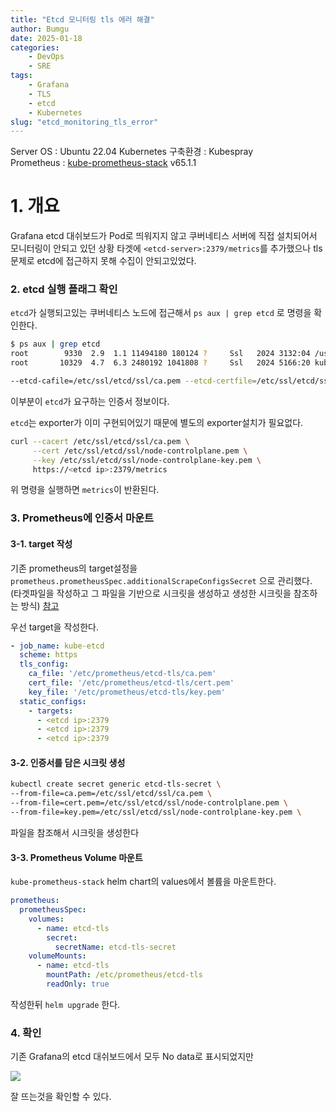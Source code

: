 ```yaml
---
title: "Etcd 모니터링 tls 에러 해결"
author: Bumgu
date: 2025-01-18
categories: 
    - DevOps
    - SRE
tags: 
    - Grafana
    - TLS
    - etcd
    - Kubernetes
slug: "etcd_monitoring_tls_error"
---
```

Server OS : Ubuntu 22.04
Kubernetes 구축환경 : Kubespray  
Prometheus : [kube-prometheus-stack](https://artifacthub.io/packages/helm/prometheus-community/kube-prometheus-stack/65.1.1) v65.1.1


# 1. 개요
Grafana etcd 대쉬보드가 Pod로 띄워지지 않고 쿠버네티스 서버에 직접 설치되어서 모니터링이 안되고 있던 상황
타겟에 `<etcd-server>:2379/metrics`를 추가했으나 tls문제로 etcd에 접근하지 못해 수집이 안되고있었다. 

### 2. etcd 실행 플래그 확인
`etcd`가 실행되고있는 쿠버네티스 노드에 접근해서 `ps aux | grep etcd` 로 명령을 확인한다.

```sh
$ ps aux | grep etcd
root        9330  2.9  1.1 11494180 180124 ?     Ssl   2024 3132:04 /usr/local/bin/etcd
root       10329  4.7  6.3 2480192 1041808 ?     Ssl   2024 5166:20 kube-apiserver --advertise-address=<server ip> --allow-privileged=true --anonymous-auth=True --apiserver-count=3 --authorization-mode=Node,RBAC --bind-address=0.0.0.0 --client-ca-file=/etc/kubernetes/ssl/ca.crt --default-not-ready-toleration-seconds=300 --default-unreachable-toleration-seconds=300 --enable-admission-plugins=NodeRestriction --enable-aggregator-routing=False --enable-bootstrap-token-auth=true --endpoint-reconciler-type=lease --etcd-cafile=/etc/ssl/etcd/ssl/ca.pem --etcd-certfile=/etc/ssl/etcd/ssl/node-controlplane.pem --etcd-compaction-interval=5m0s --etcd-keyfile=/etc/ssl/etcd/ssl/node-controlplane-key.pem --etcd-servers=https://<etcd cluster ip1>:2379,https://<etcd cluster ip2>:2379,https://<etcd cluster ip3>:2379 --event-ttl=1h0m0s --kubelet-client-certificate=/etc/kubernetes/ssl/apiserver-kubelet-client.crt --kubelet-client-key=/etc/kubernetes/ssl/apiserver-kubelet-client.key --kubelet-preferred-address-types=InternalDNS,InternalIP,Hostname,ExternalDNS,ExternalIP --profiling=False --proxy-client-cert-file=/etc/kubernetes/ssl/front-proxy-client.crt --proxy-client-key-file=/etc/kubernetes/ssl/front-proxy-client.key --request-timeout=1m0s --requestheader-allowed-names=front-proxy-client --requestheader-client-ca-file=/etc/kubernetes/ssl/front-proxy-ca.crt --requestheader-extra-headers-prefix=X-Remote-Extra- --requestheader-group-headers=X-Remote-Group --requestheader-username-headers=X-Remote-User --secure-port=6443 --service-account-issuer=https://kubernetes.default.svc.cluster.local --service-account-key-file=/etc/kubernetes/ssl/sa.pub --service-account-lookup=True --service-account-signing-key-file=/etc/kubernetes/ssl/sa.key --service-cluster-ip-range=10.233.0.0/18 --service-node-port-range=30000-32767 --storage-backend=etcd3 --tls-cert-file=/etc/kubernetes/ssl/apiserver.crt --tls-private-key-file=/etc/kubernetes/ssl/apiserver.key
```

```sh
--etcd-cafile=/etc/ssl/etcd/ssl/ca.pem --etcd-certfile=/etc/ssl/etcd/ssl/node-controlplane.pem --etcd-keyfile=/etc/ssl/etcd/ssl/node-controlplane-key.pem
```
이부분이 `etcd`가 요구하는 인증서 정보이다.

`etcd`는 exporter가 이미 구현되어있기 때문에 별도의 exporter설치가 필요없다.

```sh
curl --cacert /etc/ssl/etcd/ssl/ca.pem \
     --cert /etc/ssl/etcd/ssl/node-controlplane.pem \
     --key /etc/ssl/etcd/ssl/node-controlplane-key.pem \
     https://<etcd ip>:2379/metrics
```
위 명령을 실행하면 `metrics`이 반환된다.


### 3. Prometheus에 인증서 마운트
#### 3-1. target 작성
기존 prometheus의 target설정을 `prometheus.prometheusSpec.additionalScrapeConfigsSecret` 으로 관리했다. (타겟파일을 작성하고 그 파일을 기반으로 시크릿을 생성하고 생성한 시크릿을 참조하는 방식) [참고](https://blog.bumgu.com/post/2024/12/22/kube_prometheus_stack_scrape_target_with_secret/)

우선 target을 작성한다.
```yaml
- job_name: kube-etcd
  scheme: https
  tls_config:
    ca_file: '/etc/prometheus/etcd-tls/ca.pem'
    cert_file: '/etc/prometheus/etcd-tls/cert.pem'
    key_file: '/etc/prometheus/etcd-tls/key.pem'
  static_configs:
    - targets:
      - <etcd ip>:2379  
      - <etcd ip>:2379  
      - <etcd ip>:2379
```

#### 3-2. 인증서를 담은 시크릿 생성
```sh
kubectl create secret generic etcd-tls-secret \
--from-file=ca.pem=/etc/ssl/etcd/ssl/ca.pem \
--from-file=cert.pem=/etc/ssl/etcd/ssl/node-controlplane.pem \
--from-file=key.pem=/etc/ssl/etcd/ssl/node-controlplane-key.pem \
``` 
파일을 참조해서 시크릿을 생성한다

#### 3-3. Prometheus Volume 마운트
`kube-prometheus-stack` helm chart의 values에서 볼륨을 마운트한다.

```yaml
prometheus:
  prometheusSpec:
    volumes:
      - name: etcd-tls
        secret:
          secretName: etcd-tls-secret
    volumeMounts:
      - name: etcd-tls
        mountPath: /etc/prometheus/etcd-tls
        readOnly: true
```

작성한뒤 `helm upgrade` 한다.


### 4. 확인
기존 Grafana의 etcd 대쉬보드에서 모두 No data로 표시되었지만

![](/images/post/18-etcd-grafana/etcd-grafana.png)


잘 뜨는것을 확인할 수 있다.
